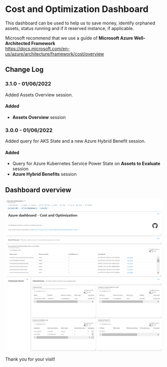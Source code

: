 # **Cost and Optimization Dashboard**

This dashboard can be used to help us to save money, identify orphaned assets, status running and if it reserved instance, if applicable.

Microsoft recommend that we use a guide of **Microsoft Azure Well-Architected Framework**</br>
https://docs.microsoft.com/en-us/azure/architecture/framework/cost/overview

## Change Log

### 3.1.0 - 01/06/2022

Added Assets Overview session.

#### Added

- **Assets Overview** session

### 3.0.0 - 01/06/2022

Added query for AKS State and a new Azure Hybrid Benefit session.

#### Added

- Query for Azure Kubernetes Service Power State on **Assets to Evaluate** session
- **Azure Hybrid Benefits** session

## Dashboard overview

![[CostandOptimizationImage_Part1.png](./images/CostandOptimizationImage_Part1.png "CostandOptimizationImage_Part1.png")](./images/CostandOptimizationImage_Part1.png)

Thank you for your visit!
